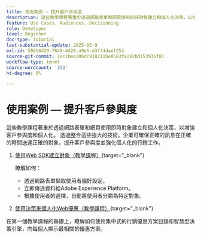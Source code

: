 ```yaml
---
title: 使用案例 — 提升客戶參與度
description: 這些教學課程著重於透過網路表單和網頁使用即時對象建立和個人化決策，以增強客戶參與度和個人化。
feature: Use Cases, Audiences, Decisioning
role: Developer
level: Beginner
doc-type: Tutorial
last-substantial-update: 2025-05-9
exl-id: 586b6d20-7849-4d20-a9e5-d3ff4daef253
source-git-commit: 1ec1bea306dc918211be8583fe282bd153936f81
workflow-type: tm+mt
source-wordcount: '153'
ht-degree: 0%

---
```


# 使用案例 — 提升客戶參與度

這些教學課程著重於透過網路表單和網頁使用即時對象建立和個人化決策，以增強客戶參與度和個人化。 透過整合這些強大的技術，企業可確保正確的訊息在正確的時間送達正確的對象，提升客戶參與度並強化個人化的行銷工作。

1. [使用Web SDK建立對象（教學課程）](https://experienceleague.adobe.com/en/docs/journey-optimizer-learn/create-audiences-using-web-sdk/introduction){target="_blank"}

   瞭解如何：

   * 透過網路表單擷取使用者偏好設定。
   * 立即傳送資料給Adobe Experience Platform。
   * 根據使用者的選擇，自動將使用者分類為特定對象。


2. [使用決策來個人化Web優惠（教學課程）](https://experienceleague.adobe.com/en/docs/journey-optimizer-learn/use-decisioning-to-personalize-web-offers/introduction){target="_blank"}

在第一個教學課程的基礎上，瞭解如何使用集中式的行銷優惠方案目錄和智慧型決策引擎，向每個人顯示最相關的優惠方案。

